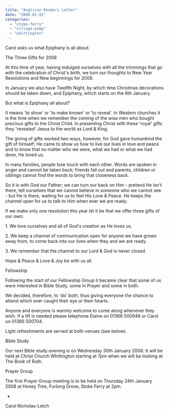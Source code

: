 ```yaml
---
title: "Anglican Readers Letter"
date: "2008-01-01"
categories: 
  - "stoke-ferry"
  - "village-pump"
  - "whittington"
---
```


Carol asks us what Epiphany is all about.

The Three Gifts for 2008

At this time of year, having indulged ourselves with all the trimmings that go with the celebration of Christ's birth, we turn our thoughts to New Year Resolutions and New beginnings for 2008.

In January we also have Twelfth Night, by which time Christmas decorations should be taken down, and Epiphany, which starts on the 6th January.

But what is Epiphany all about?

It means 'to show' or 'to make known' or 'to reveal'. In Western churches it is the time when we remember the coming of the wise men who bought precious gifts to the Christ Child. In presenting Christ with these 'royal' gifts they 'revealed' Jesus to the world as Lord & King.

The giving of gifts worked two ways, however, for God gave humankind the gift of himself; He came to show us how to live our lives in love and peace and to know that no matter who we were, what we had or what we had done, He loved us.

In many families, people lose touch with each other. Words are spoken in anger and cannot be taken back; friends fall out and parents, children or siblings cannot find the words to bring that closeness back.

So it is with God our Father; we can turn our back on Him - pretend He isn't there, tell ourselves that we cannot believe in someone who we cannot see - but He is there, waiting for us to feel His Love & Peace. He keeps the channel open for us to talk to Him when ever we are ready.

If we make only one resolution this year let it be that we offer three gifts of our own:

1\. We love ourselves and all of God's creation as He loves us.

2\. We keep a channel of communication open for anyone we have grown away from, to come back into our lives when they and we are ready.

3\. We remember that the channel to our Lord & God is never closed.

Hope & Peace & Love & Joy be with us all.

Fellowship

Following the start of our Fellowship Group it became clear that some of us were interested in Bible Study, some in Prayer and some in both.

We decided, therefore, to 'do' both, thus giving everyone the chance to attend which ever caught their eye or their hearts.

Anyone and everyone is warmly welcome to come along whenever they wish. If a lift is needed please telephone Elaine on 01366 500948 or Carol on 01366 500704.

Light refreshments are served at both venues (see below).

Bible Study

Our next Bible study evening is on Wednesday 30th January 2008. It will be held at Christ Church Whittington starting at 7pm when we will be looking at The Book of Ruth.

Prayer Group

The first Prayer Group meeting is to be held on Thursday 24th January 2008 at Honey Tree, Furlong Drove, Stoke Ferry at 2pm.

+

Carol Nicholas-Letch

